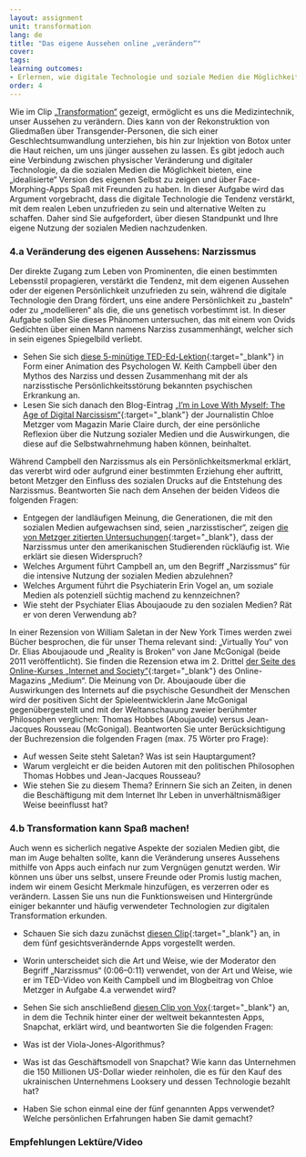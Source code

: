 ```yaml
---
layout: assignment
unit: transformation
lang: de
title: "Das eigene Aussehen online „verändern“"  
cover:
tags:
learning outcomes:
- Erlernen, wie digitale Technologie und soziale Medien die Möglichkeiten der Selbstgestaltung und des Experimentierens mit der Veränderung des eigenen Aussehens erweitern und wie Innovationen in der digitalen Technologie Apps hervorbringen, die zur Unterhaltung genutzt werden können
order: 4
---
```

Wie im Clip [„Transformation“](https://ranke2.uni.lu/de/u/transformation/#c-clip.de) gezeigt, ermöglicht es uns die Medizintechnik, unser Aussehen zu verändern. Dies kann von der Rekonstruktion von Gliedmaßen über Transgender-Personen, die sich einer Geschlechtsumwandlung unterziehen, bis hin zur Injektion von Botox unter die Haut reichen, um uns jünger aussehen zu lassen. Es gibt jedoch auch eine Verbindung zwischen physischer Veränderung und digitaler Technologie, da die sozialen Medien die Möglichkeit bieten, eine „idealisierte“ Version des eigenen Selbst zu zeigen und über Face-Morphing-Apps Spaß mit Freunden zu haben. In dieser Aufgabe wird das Argument vorgebracht, dass die digitale Technologie die Tendenz verstärkt, mit dem realen Leben unzufrieden zu sein und alternative Welten zu schaffen. Daher sind Sie aufgefordert, über diesen Standpunkt und Ihre eigene Nutzung der sozialen Medien nachzudenken.

<!-- more -->

<!-- briefing-student -->



### 4.a Veränderung des eigenen Aussehens: Narzissmus
<!-- section-contents -->

Der direkte Zugang zum Leben von Prominenten, die einen bestimmten Lebensstil propagieren, verstärkt die Tendenz, mit dem eigenen Aussehen oder der eigenen Persönlichkeit unzufrieden zu sein, während die digitale Technologie den Drang fördert, uns eine andere Persönlichkeit zu „basteln“ oder zu „modellieren“ als die, die uns genetisch vorbestimmt ist. In dieser Aufgabe sollen Sie dieses Phänomen untersuchen, das mit einem von Ovids Gedichten über einen Mann namens Narziss zusammenhängt, welcher sich in sein eigenes Spiegelbild verliebt.

- Sehen Sie sich [diese 5-minütige TED-Ed-Lektion](https://youtu.be/arJLy3hX1E8){:target="_blank"} in Form einer Animation des Psychologen W. Keith Campbell über den Mythos des Narziss und dessen Zusammenhang mit der als narzisstische Persönlichkeitsstörung bekannten psychischen Erkrankung an.
- Lesen Sie sich danach den Blog-Eintrag [„I’m in Love With Myself: The Age of Digital Narcissism“](https://www.marieclaire.com/culture/a16767138/social-media-narcissism/){:target="_blank"} der Journalistin Chloe Metzger vom Magazin Marie Claire durch, der eine persönliche Reflexion über die Nutzung sozialer Medien und die Auswirkungen, die diese auf die Selbstwahrnehmung haben können, beinhaltet.

Während Campbell den Narzissmus als ein Persönlichkeitsmerkmal erklärt, das vererbt wird oder aufgrund einer bestimmten Erziehung eher auftritt, betont Metzger den Einfluss des sozialen Drucks auf die Entstehung des Narzissmus. Beantworten Sie nach dem Ansehen der beiden Videos die folgenden Fragen:

- Entgegen der landläufigen Meinung, die Generationen, die mit den sozialen Medien aufgewachsen sind, seien „narzisstischer“, zeigen [die von Metzger zitierten Untersuchungen](https://www.ncbi.nlm.nih.gov/pubmed/29065280){:target="_blank"}, dass der Narzissmus unter den amerikanischen Studierenden rückläufig ist. Wie erklärt sie diesen Widerspruch?
- Welches Argument führt Campbell an, um den Begriff „Narzissmus“ für die intensive Nutzung der sozialen Medien abzulehnen?
- Welches Argument führt die Psychiaterin Erin Vogel an, um soziale Medien als potenziell süchtig machend zu kennzeichnen?
- Wie steht der Psychiater Elias Aboujaoude zu den sozialen Medien? Rät er von deren Verwendung ab?

In einer Rezension von William Saletan in der New York Times werden zwei Bücher besprochen, die für unser Thema relevant sind: „Virtually You“ von Dr. Elias Aboujaoude und „Reality is Broken“ von Jane McGonigal (beide 2011 veröffentlicht). Sie finden die Rezension etwa im 2. Drittel [der Seite des Online-Kurses „Internet and Society“](https://medium.com/@bhsecinternet/thursday-october-8-class-5-16646a58f4de){:target="_blank"} des Online-Magazins „Medium“. Die Meinung von Dr. Aboujaoude über die Auswirkungen des Internets auf die psychische Gesundheit der Menschen wird der positiven Sicht der Spieleentwicklerin Jane McGonigal gegenübergestellt und mit der Weltanschauung zweier berühmter Philosophen verglichen: Thomas Hobbes (Aboujaoude) versus Jean-Jacques Rousseau (McGonigal). Beantworten Sie unter Berücksichtigung der Buchrezension die folgenden Fragen (max. 75 Wörter pro Frage):

- Auf wessen Seite steht Saletan? Was ist sein Hauptargument?
- Warum vergleicht er die beiden Autoren mit den politischen Philosophen Thomas Hobbes und Jean-Jacques Rousseau?
- Wie stehen Sie zu diesem Thema? Erinnern Sie sich an Zeiten, in denen die Beschäftigung mit dem Internet Ihr Leben in unverhältnismäßiger Weise beeinflusst hat?



<!-- section -->  

### 4.b Transformation kann Spaß machen!
<!-- section-contents -->

Auch wenn es sicherlich negative Aspekte der sozialen Medien gibt, die man im Auge behalten sollte, kann die Veränderung unseres Aussehens mithilfe von Apps auch einfach nur zum Vergnügen genutzt werden. Wir können uns über uns selbst, unsere Freunde oder Promis lustig machen, indem wir einem Gesicht Merkmale hinzufügen, es verzerren oder es verändern. Lassen Sie uns nun die Funktionsweisen und Hintergründe einiger bekannter und häufig verwendeter Technologien zur digitalen Transformation erkunden.

- Schauen Sie sich dazu zunächst [diesen Clip](https://www.youtube.com/watch?v=LN-5fJS_SBs){:target="_blank"} an, in dem fünf gesichtsverändernde Apps vorgestellt werden.
- Worin unterscheidet sich die Art und Weise, wie der Moderator den Begriff „Narzissmus“ (0:06–0:11) verwendet, von der Art und Weise, wie er im TED-Video von Keith Campbell und im Blogbeitrag von Chloe Metzger in Aufgabe 4.a verwendet wird?

- Sehen Sie sich anschließend [diesen Clip von Vox](https://youtu.be/Pc2aJxnmzh0){:target="_blank"} an, in dem die Technik hinter einer der weltweit bekanntesten Apps, Snapchat, erklärt wird, und beantworten Sie die folgenden Fragen:
- Was ist der Viola-Jones-Algorithmus?
- Was ist das Geschäftsmodell von Snapchat? Wie kann das Unternehmen die 150 Millionen US-Dollar wieder reinholen, die es für den Kauf des ukrainischen Unternehmens Looksery und dessen Technologie bezahlt hat?
- Haben Sie schon einmal eine der fünf genannten Apps verwendet? Welche persönlichen Erfahrungen haben Sie damit gemacht?



<!-- section -->

### Empfehlungen Lektüre/Video
<!-- section-contents -->




<!-- section -->
